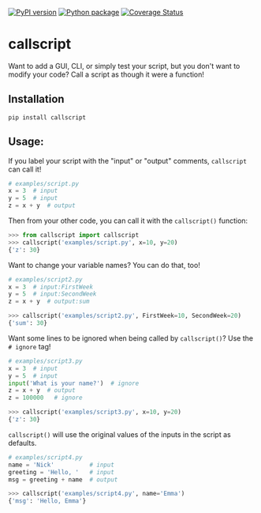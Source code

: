 [![PyPI version](https://badge.fury.io/py/callscript.svg)](https://badge.fury.io/py/callscript)
[![Python package](https://github.com/nickdelgrosso/callscript/actions/workflows/python-package.yml/badge.svg)](https://github.com/nickdelgrosso/callscript/actions/workflows/python-package.yml)
[![Coverage Status](https://coveralls.io/repos/github/nickdelgrosso/callscript/badge.svg)](https://coveralls.io/github/nickdelgrosso/callscript)

# callscript

Want to add a GUI, CLI, or simply test your script, but you don't want to modify your code?  Call a script as though it were a function!  

## Installation

`pip install callscript`


## Usage:

If you label your script with the "input" or "output" comments, `callscript` can call it!


```python
# examples/script.py
x = 3  # input
y = 5  # input
z = x + y  # output
```

Then from your other code, you can call it with the `callscript()` function:

```python
>>> from callscript import callscript
>>> callscript('examples/script.py', x=10, y=20)
{'z': 30}

```

Want to change your variable names? You can do that, too!

```python
# examples/script2.py
x = 3  # input:FirstWeek
y = 5  # input:SecondWeek
z = x + y  # output:sum
```

```python
>>> callscript('examples/script2.py', FirstWeek=10, SecondWeek=20)
{'sum': 30}

```

Want some lines to be ignored when being called by `callscript()`?  Use the `# ignore` tag!

```python
# examples/script3.py
x = 3  # input
y = 5  # input
input('What is your name?')  # ignore
z = x + y  # output
z = 100000   # ignore
```

```python
>>> callscript('examples/script3.py', x=10, y=20)
{'z': 30}

```

`callscript()` will use the original values of the inputs in the script as defaults.

```python
# examples/script4.py
name = 'Nick'          # input
greeting = 'Hello, '   # input
msg = greeting + name  # output
```

```python
>>> callscript('examples/script4.py', name='Emma')
{'msg': 'Hello, Emma'}

```
